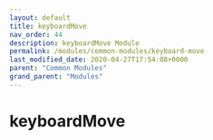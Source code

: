 ```yaml
---
layout: default
title: keyboardMove 
nav_order: 44
description: keyboardMove Module
permalink: /modules/common-modules/keyboard-move
last_modified_date: 2020-04-27T17:54:08+0000
parent: "Common Modules"
grand_parent: "Modules"
---
```


# keyboardMove